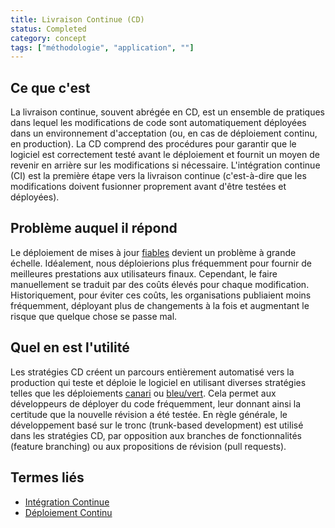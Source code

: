 ```yaml
---
title: Livraison Continue (CD)
status: Completed
category: concept
tags: ["méthodologie", "application", ""]
---
```


## Ce que c'est

La livraison continue, souvent abrégée en CD, est un ensemble de pratiques
dans lequel les modifications de code sont automatiquement déployées dans un environnement d'acceptation
(ou, en cas de déploiement continu, en production).
La CD comprend des procédures pour garantir que le logiciel est correctement testé
avant le déploiement et fournit un moyen de revenir en arrière sur les modifications si nécessaire.
L'intégration continue (CI) est la première étape vers la livraison continue
(c'est-à-dire que les modifications doivent fusionner proprement avant d'être testées et déployées).

## Problème auquel il répond

Le déploiement de mises à jour [fiables](/fr/reliability/) devient un problème à grande échelle.
Idéalement, nous déploierions plus fréquemment pour fournir de meilleures prestations aux utilisateurs finaux.
Cependant, le faire manuellement se traduit par des coûts élevés pour chaque modification.
Historiquement, pour éviter ces coûts, les organisations publiaient moins fréquemment,
déployant plus de changements à la fois et augmentant le risque que quelque chose se passe mal.

## Quel en est l'utilité

Les stratégies CD créent un parcours entièrement automatisé vers la production
qui teste et déploie le logiciel en utilisant diverses stratégies
telles que les déploiements [canari](/fr/canary-deployment/) ou [bleu/vert](/fr/blue-green-deployment/).
Cela permet aux développeurs de déployer du code fréquemment, leur donnant ainsi la certitude que la nouvelle révision a été testée.
En règle générale, le développement basé sur le tronc (trunk-based development) est utilisé dans les stratégies CD, par opposition aux branches de fonctionnalités (feature branching) ou aux propositions de révision (pull requests).

## Termes liés

* [Intégration Continue](/fr/continuous-integration/)
* [Déploiement Continu](/fr/continuous-deployment/)
